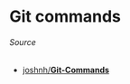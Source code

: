 # Git commands



###### Source

- [joshnh/**Git-Commands**](https://github.com/joshnh/Git-Commands)

